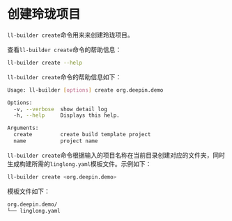 # 创建玲珑项目

`ll-builder create`命令用来来创建玲珑项目。

查看`ll-builder create`命令的帮助信息：

```bash
ll-builder create --help
```

`ll-builder create`命令的帮助信息如下：

```bash
Usage: ll-builder [options] create org.deepin.demo

Options:
  -v, --verbose  show detail log
  -h, --help     Displays this help.

Arguments:
  create         create build template project
  name           project name
```

`ll-builder create`命令根据输入的项目名称在当前目录创建对应的文件夹，同时生成构建所需的`linglong.yaml`模板文件。示例如下：

```bash
ll-builder create <org.deepin.demo>
```

模板文件如下：

```bash
org.deepin.demo/
└── linglong.yaml
```
